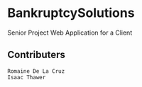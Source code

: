 # BankruptcySolutions
Senior Project Web Application for a Client

## Contributers
```
Romaine De La Cruz
Isaac Thawer
```
